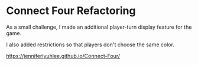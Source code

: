 # Connect Four Refactoring 
As a small challenge, I made an additional player-turn display feature for the game.

I also added restrictions so that players don't choose the same color.

https://jenniferlyuhlee.github.io/Connect-Four/

